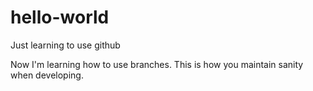 # hello-world
Just learning to use github

Now I'm learning how to use branches. This is how you maintain sanity when developing.
